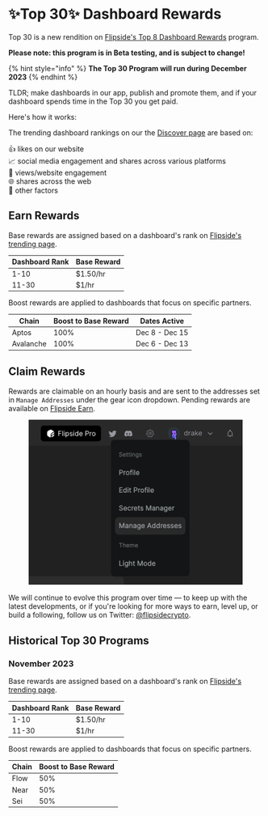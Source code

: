 # ✨Top 30✨ Dashboard Rewards

Top 30 is a new rendition on [Flipside's Top 8 Dashboard Rewards](top-8-dashboard-rewards.md) program.&#x20;

**Please note: this program is in Beta testing, and is subject to change!**

{% hint style="info" %}
**The Top 30 Program will run during December 2023**
{% endhint %}

TLDR; make dashboards in our app, publish and promote them, and if your dashboard spends time in the Top 30 you get paid.&#x20;

Here's how it works:

The trending dashboard rankings on our the [Discover page](https://flipsidecrypto.xyz/discover) are based on:

👍 likes on our website\
📈 social media engagement and shares across various platforms\
👀 views/website engagement\
🌐 shares across the web\
🤫 other factors

## Earn Rewards

Base rewards are assigned based on a dashboard's rank on [Flipside's trending page](https://flipsidecrypto.xyz/discover?d\_sort=trending).

| Dashboard Rank | Base Reward |
| -------------- | ----------- |
| 1-10           | $1.50/hr    |
| 11-30          | $1/hr       |

Boost rewards are applied to dashboards that focus on specific partners.

| Chain     | Boost to Base Reward | Dates Active   |
| --------- | -------------------- | -------------- |
| Aptos     | 100%                 | Dec 8 - Dec 15 |
| Avalanche | 100%                 | Dec 6 - Dec 13 |

## Claim Rewards

Rewards are claimable on an hourly basis and are sent to the addresses set in `Manage Addresses` under the gear icon dropdown. Pending rewards are available on [Flipside Earn](https://flipsidecrypto.xyz/earn).

<figure><img src="../../.gitbook/assets/image (7).png" alt=""><figcaption></figcaption></figure>

We will continue to evolve this program over time — to keep up with the latest developments, or if you're looking for more ways to earn, level up, or build a following, follow us on Twitter: [@flipsidecrypto](https://twitter.com/flipsidecrypto).

## Historical Top 30 Programs

### November 2023

Base rewards are assigned based on a dashboard's rank on [Flipside's trending page](https://flipsidecrypto.xyz/discover?d\_sort=trending).

| Dashboard Rank | Base Reward |
| -------------- | ----------- |
| 1-10           | $1.50/hr    |
| 11-30          | $1/hr       |

Boost rewards are applied to dashboards that focus on specific partners.

| Chain | Boost to Base Reward |
| ----- | -------------------- |
| Flow  | 50%                  |
| Near  | 50%                  |
| Sei   | 50%                  |

